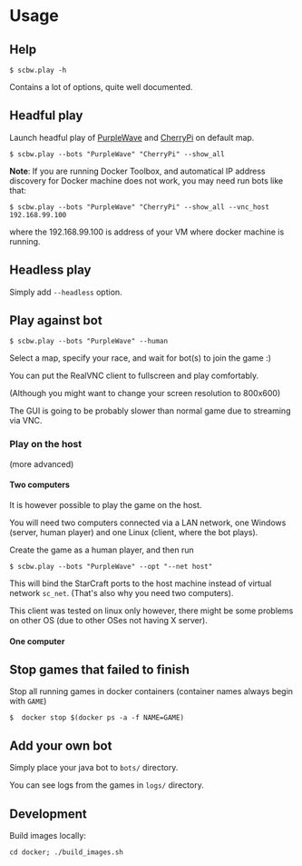 # Usage

## Help

    $ scbw.play -h

Contains a lot of options, quite well documented.

## Headful play

Launch headful play of [PurpleWave](https://sscaitournament.com/index.php?action=botDetails&bot=PurpleWave) and [CherryPi](https://sscaitournament.com/index.php?action=botDetails&bot=CherryPi) on default map.

    $ scbw.play --bots "PurpleWave" "CherryPi" --show_all

**Note**: If you are running Docker Toolbox, and automatical IP address discovery
for Docker machine does not work, you may need run bots like that:

    $ scbw.play --bots "PurpleWave" "CherryPi" --show_all --vnc_host 192.168.99.100

where the 192.168.99.100 is address of your VM where docker machine is running.

## Headless play

Simply add `--headless` option.

## Play against bot

    $ scbw.play --bots "PurpleWave" --human

Select a map, specify your race, and wait for bot(s) to join the game :)

You can put the RealVNC client to fullscreen and play comfortably.

(Although you might want to change your screen resolution to 800x600)

The GUI is going to be probably slower than normal game due to streaming via VNC.

### Play on the host

(more advanced)

#### Two computers

It is however possible to play the game on the host.

You will need two computers connected via a LAN network, one Windows (server, human player)
and one Linux (client, where the bot plays).

Create the game as a human player, and then run

    $ scbw.play --bots "PurpleWave" --opt "--net host"

This will bind the StarCraft ports to the host machine instead of virtual
network `sc_net`. (That's also why you need two computers).

This client was tested on linux only however, there might be
some problems on other OS (due to other OSes not having X server).

#### One computer

## Stop games that failed to finish

Stop all running games in docker containers (container names always begin with `GAME`)

    $  docker stop $(docker ps -a -f NAME=GAME)

## Add your own bot

Simply place your java bot to `bots/` directory.

You can see logs from the games in `logs/` directory.

## Development

Build images locally:

    cd docker; ./build_images.sh
